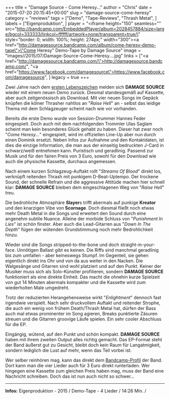 +++
title = "Damage Source - Come Heresy..."
author = "Chris"
date = "2015-07-20 20:15:45+00:00"
slug = "damage-source-come-heresy"
category = "reviews"
tags = ["Demo", "Tape-Reviews", "Thrash Metal", ]
labels = ["Eigenproduktion", ]
player = "<iframe height=\"150\" seamless=\"\" src=\"http://bandcamp.com/EmbeddedPlayer/album=2028457884/size=large/bgcol=333333/linkcol=ffffff/artwork=none/transparent=true/\" style=\"border: 0; width: 100%; height: 274px;\" width=\"300\"><a href=\"http://damagesource.bandcamp.com/album/come-heresy-demo-tape\">\"Come Heresy\" Demo-Tape by Damage Source</a></iframe>"
image = "images//2015/07/Damage-Source-Come-Heresy....jpg"
links = ["<a href=\"http://damagesource.bandcamp.com/\">http://damagesource.bandcamp.com/</a>", "<a href=\"https://www.facebook.com/damagesource\">https://www.facebook.com/damagesource</a>", ]
legacy = true
+++

Zwei Jahre nach dem <a href="http://necroslaughter.de/2014/09/damage-source-raise-hell/">ersten Lebenszeichen</a> melden sich **DAMAGE SOURCE** wieder mit einem neuen Demo zurück. Diesmal standesgemäß auf Kassette, aber auch zeitgenössisch als Download. Mit vier neuen Songs im Gepäck knüpfen die kölner Thrasher nahtlos an "_Raise Hell_" an - selbst das leidige Thema mit dem Schlagzeuger scheint nach wie vor vorhanden.

Bereits die erste Demo wurde von Session-Drummer Hannes Feder eingespielt. Doch auch mit dem nachfolgenden Trommler Ulas Saglam scheint man kein besonderes Glück gehabt zu haben. Dieser hat zwar noch "_Come Heresy..._" eingespielt, wird im offiziellen Line-Up aber nun durch einen Dominik ersetzt. Neben Infos zur Aufnahme und den Kontaktdaten, ist dies die einzige Information, die man aus der einseitig bedruckten J-Card in schwarz/weiß entnehmen kann. Puristisch und geradlinig. Passend zur Musik und für den fairen Preis von 3 Euro, sowohl für den Download wie auch die physische Kassette, durchaus angemessen.

Nach einem kurzen Schlagzeug-Auftakt rollt "_Streams Of Blood_" direkt los, verknüpft reitenden Thrash mit punkigem D-Beat-Uptempo. Der trockene Sound, der schnelle Refrain und die aggressive Attitüde machen hier schnell klar: **DAMAGE SOURCE** bleiben dem eingeschlagenen Weg von "_Raise Hell_" treu.

Die bedrohliche Atmosphäre **Slayer**s trifft abermals auf punkige **Kreator** und den knarzigen Vibe von **Scornage**. Doch diesmal fließt noch etwas mehr Death Metal in die Songs und erweitert den Sound durch eine angenehm subtile Nuance. Alleine der morbide Schluss von "_Punishment In Lies_" ist schön finster. Aber auch die Lead-Gitarren aus "_Down In The Depth_" fügen der wütenden Grundstimmung noch mehr Bedrohlichkeit hinzu.

Wieder sind die Songs stripped-to-the-bone und doch straight-in-your-face. Unnötigen Ballast gibt es keinen. Die Riffs sind manchmal geradlinig bis zum umfallen - aber keineswegs Stumpf. Im Gegenteil, sie gehen eigentlich direkt ins Ohr und von da aus weiter in den Nacken. Die Walgesänge und Gitarren sind wohl platziert und auf den Punkt. Keiner der Musiker muss sich als Solo-Künstler profilieren, sondern **DAMAGE SOURCE** funktioniert als eine direkte Einheit. Das macht die ohnehin kurze Spielzeit von gut 14 Minuten abermals kompakter und die Kassette wird zum wiederholten Male umgedreht.

Trotz der reduzierten Herangehensweise wirkt "_Enlightment_" dennoch fast irgendwie verspielt. Nach sehr druckvollem Auftakt und reitender Strophe, die auch ein wenig von frühem Death/Thrash Metal hat, dürfen der Bass auch mal etwas prominenter im Song agieren, Breaks punktierte Zäsuren streuen und die Gitarren groovige Läufe spielen. Ein sehr cooler Abschluss für die EP.

Eingängig, wütend, auf den Punkt und schön kompakt. **DAMAGE SOURCE** haben mit ihrem zweiten Output alles richtig gemacht. Das EP-Format steht der Band äußerst gut zu Gesicht, bleibt doch kein Raum für Langatmigkeit, sondern lediglich die Lust auf mehr, wenn das Teil vorbei ist.

Wer selber reinhören mag, kann das direkt dem <a href="http://damagesource.bandcamp.com/">Bandcamp-Profil</a> der Band. Dort kann man die vier Lieder auch für 3 Euro direkt runterladen. Wer hingegen eine Kassette zum gleichen Preis haben mag, muss der Band eine Nachricht schreiben. Doch das ist nun auch nicht so schwer...





---
**Infos:**
Eigenproduktion - 2015 / 
Demo-Tape - 4 Lieder / 14:26 Min. / 
